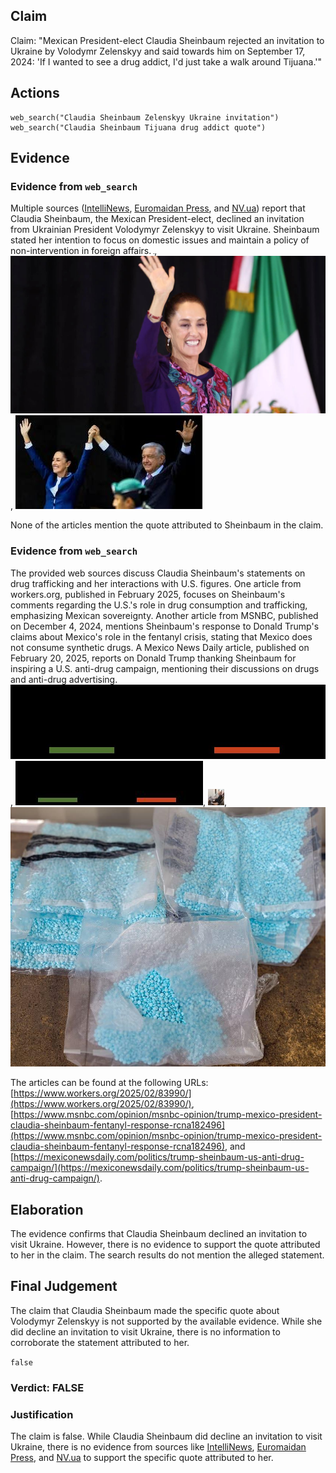 ## Claim
Claim: "Mexican President-elect Claudia Sheinbaum rejected an invitation to Ukraine by Volodymr Zelenskyy and said towards him on September 17, 2024: 'If I wanted to see a drug addict, I'd just take a walk around Tijuana.'"

## Actions
```
web_search("Claudia Sheinbaum Zelenskyy Ukraine invitation")
web_search("Claudia Sheinbaum Tijuana drug addict quote")
```

## Evidence
### Evidence from `web_search`
Multiple sources ([IntelliNews](https://www.intellinews.com/mexico-s-president-elect-sheinbaum-turns-down-zelensky-s-invitation-to-ukraine-344262/), [Euromaidan Press](https://euromaidanpress.com/2024/09/18/mexican-president-elect-declines-zelenskyys-invitation-to-visit-ukraine/), and [NV.ua](https://english.nv.ua/nation/sheinbaum-declines-zelenskyy-s-invitation-focuses-on-domestic-issues-50451798.html)) report that Claudia Sheinbaum, the Mexican President-elect, declined an invitation from Ukrainian President Volodymyr Zelenskyy to visit Ukraine. Sheinbaum stated her intention to focus on domestic issues and maintain a policy of non-intervention in foreign affairs. ![image 439](media/2025-08-06_17-40-1754502024-683739.jpg), ![image 453](media/2025-08-06_17-40-1754502034-323987.jpg), ![image 455](media/2025-08-06_17-40-1754502041-317951.jpg)

None of the articles mention the quote attributed to Sheinbaum in the claim.


### Evidence from `web_search`
The provided web sources discuss Claudia Sheinbaum's statements on drug trafficking and her interactions with U.S. figures. One article from workers.org, published in February 2025, focuses on Sheinbaum's comments regarding the U.S.'s role in drug consumption and trafficking, emphasizing Mexican sovereignty. Another article from MSNBC, published on December 4, 2024, mentions Sheinbaum's response to Donald Trump's claims about Mexico's role in the fentanyl crisis, stating that Mexico does not consume synthetic drugs. A Mexico News Daily article, published on February 20, 2025, reports on Donald Trump thanking Sheinbaum for inspiring a U.S. anti-drug campaign, mentioning their discussions on drugs and anti-drug advertising. ![image 9503](media/2025-08-30_22-10-1756591817-029296.jpg), ![image 9505](media/2025-08-30_22-10-1756591818-360673.jpg), ![image 9516](media/2025-08-30_22-10-1756591848-400985.jpg), ![image 9519](media/2025-08-30_22-11-1756591860-941643.jpg)

The articles can be found at the following URLs: [https://www.workers.org/2025/02/83990/](https://www.workers.org/2025/02/83990/), [https://www.msnbc.com/opinion/msnbc-opinion/trump-mexico-president-claudia-sheinbaum-fentanyl-response-rcna182496](https://www.msnbc.com/opinion/msnbc-opinion/trump-mexico-president-claudia-sheinbaum-fentanyl-response-rcna182496), and [https://mexiconewsdaily.com/politics/trump-sheinbaum-us-anti-drug-campaign/](https://mexiconewsdaily.com/politics/trump-sheinbaum-us-anti-drug-campaign/).


## Elaboration
The evidence confirms that Claudia Sheinbaum declined an invitation to visit Ukraine. However, there is no evidence to support the quote attributed to her in the claim. The search results do not mention the alleged statement.


## Final Judgement
The claim that Claudia Sheinbaum made the specific quote about Volodymyr Zelenskyy is not supported by the available evidence. While she did decline an invitation to visit Ukraine, there is no information to corroborate the statement attributed to her.

`false`

### Verdict: FALSE

### Justification
The claim is false. While Claudia Sheinbaum did decline an invitation to visit Ukraine, there is no evidence from sources like [IntelliNews](https://www.intellinews.com/mexico-s-president-elect-sheinbaum-turns-down-zelensky-s-invitation-to-ukraine-344262/), [Euromaidan Press](https://euromaidanpress.com/2024/09/18/mexican-president-elect-declines-zelenskyys-invitation-to-visit-ukraine/), and [NV.ua](https://english.nv.ua/nation/sheinbaum-declines-zelenskyy-s-invitation-focuses-on-domestic-issues-50451798.html) to support the specific quote attributed to her.
